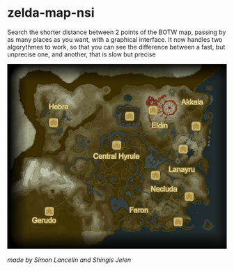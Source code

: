# zelda-map-nsi
Search the shorter distance between 2 points of the BOTW map, passing by as many places as you want, with a graphical interface.
It now handles two algorythmes to work, so that you can see the difference between a fast, but unprecise one, and another, that is slow but precise

![](map.png)

_made by Simon Lancelin and Shingis Jelen_
